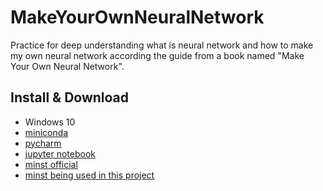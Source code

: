 # MakeYourOwnNeuralNetwork

Practice for deep understanding what is neural network and how to make my own neural network according the guide from a book named "Make Your Own Neural Network".

## Install & Download

- Windows 10
- [miniconda](https://docs.conda.io/projects/miniconda/en/latest/)
- [pycharm](https://www.jetbrains.com/pycharm/download/?section=windows#section=windows)
- [jupyter notebook](https://jupyter.org/)
- [minst official](https://github.com/cvdfoundation/mnist)
- [minst being used in this project](https://www.kaggle.com/datasets/oddrationale/mnist-in-csv)


